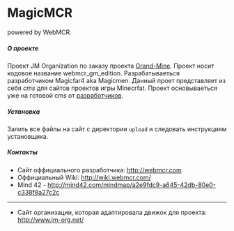 # MagicMCR 
powered by WebMCR.

##### О проекте
Проект JM Organization по заказу проекта [Grand-Mine](http://grand-mine.ru/). Проект носит кодовое название webmcr_gm_edition.
Разрабатываеться разработчиком Magicfar4 aka Magicmen. Данный проет представляет из себя _cms_ для сайтов проектов игры Minecrfat. Проект основываеться уже на готовой cms от [разработчиков](http://webmcr.com/).

##### Установка
Залить все файлы на сайт c директории `upload` и следовать инструкциям установщика.

##### Контакты
 - Сайт оффициального разработчика: http://webmcr.com
 - Оффициальный Wiki: http://wiki.webmcr.com/
 - Mind 42 - http://mind42.com/mindmap/a2e9fdc9-a645-42db-80e0-c338f8a27c2c
---
 - Сайт организации, которая адaптировала движок для проекта: http://www.jm-org.net/
